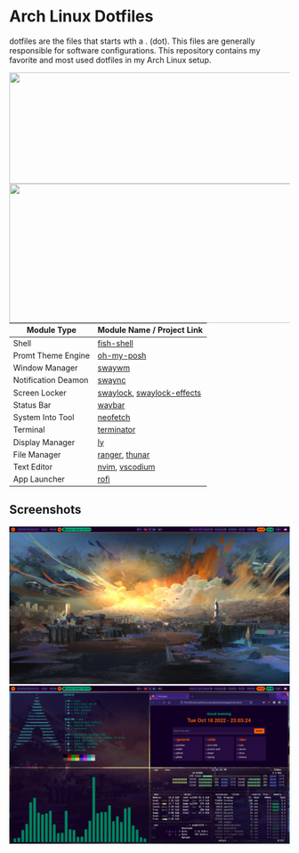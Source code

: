 # Arch Linux Dotfiles

dotfiles are the files that starts wth a . (dot). This files are generally responsible for software configurations. This repository contains my favorite and most used dotfiles in my Arch Linux setup.

<img align="right" width="550" height="200" src="https://archlinux.org/static/logos/archlinux-logo-light-1200dpi.7ccd81fd52dc.png"/>
<img align="right" width="550" height="250" src="https://www.golem.de/1903/139946-189883-189882_rc.jpg"/>


|**Module Type**|**Module Name / Project Link**|      
|---------------|------------------------------| 
|Shell|[fish-shell](https://github.com/fish-shell/fish-shell)|
|Promt Theme Engine|[oh-my-posh](https://github.com/JanDeDobbeleer/oh-my-posh)|
|Window Manager|[swaywm](https://github.com/swaywm/sway)|
|Notification Deamon|[swaync](https://github.com/ErikReider/SwayNotificationCenter)|
|Screen Locker|[swaylock](https://github.com/swaywm/swaylock), [swaylock-effects](https://github.com/mortie/swaylock-effects)|
|Status Bar|[waybar](https://github.com/Alexays/Waybar)|
|System Into Tool|[neofetch](https://github.com/dylanaraps/neofetch)|
|Terminal|[terminator](https://github.com/gnome-terminator/terminator)|
|Display Manager|[ly](https://github.com/fairyglade/ly)|
|File Manager|[ranger](https://github.com/ranger/ranger), [thunar](https://github.com/xfce-mirror/thunar)|
|Text Editor|[nvim](https://github.com/neovim/neovim), [vscodium](https://github.com/VSCodium/vscodium)|
|App Launcher|[rofi](https://github.com/davatorium/rofi)|

## Screenshots

![image](/img/desktop1.png)
![image](/img/desktop2.png)
